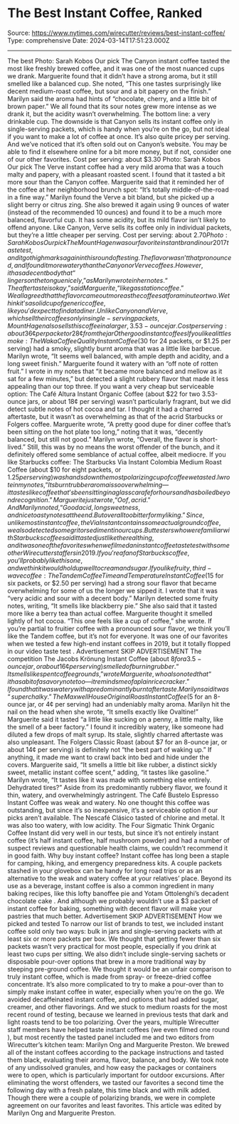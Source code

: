 # The Best Instant Coffee, Ranked

Source: https://www.nytimes.com/wirecutter/reviews/best-instant-coffee/
Type: comprehensive
Date: 2024-03-14T17:51:23.000Z

---

The best Photo: Sarah Kobos Our pick The Canyon instant coffee tasted the most like freshly brewed coffee, and it was one of the most nuanced cups we drank. Marguerite found that it didn’t have a strong aroma, but it still smelled like a balanced cup. She noted, “This one tastes surprisingly like decent medium-roast coffee, but sour and a bit papery on the finish.” Marilyn said the aroma had hints of “chocolate, cherry, and a little bit of brown paper.” We all found that its sour notes grew more intense as we drank it, but the acidity wasn’t overwhelming. The bottom line: a very drinkable cup. The downside is that Canyon sells its instant coffee only in single-serving packets, which is handy when you’re on the go, but not ideal if you want to make a lot of coffee at once. It’s also quite pricey per serving. And we’ve noticed that it’s often sold out on Canyon’s website. You may be able to find it elsewhere online for a bit more money, but if not, consider one of our other favorites. Cost per serving: about $3.30 Photo: Sarah Kobos Our pick The Verve instant coffee had a very mild aroma that was a touch malty and papery, with a pleasant roasted scent. I found that it tasted a bit more sour than the Canyon coffee. Marguerite said that it reminded her of the coffee at her neighborhood brunch spot: “It’s totally middle-of-the-road in a fine way.” Marilyn found the Verve a bit bland, but she picked up a slight berry or citrus zing. She also brewed it again using 9 ounces of water (instead of the recommended 10 ounces) and found it to be a much more balanced, flavorful cup. It has some acidity, but its mild flavor isn’t likely to offend anyone. Like Canyon, Verve sells its coffee only in individual packets, but they’re a little cheaper per serving. Cost per serving: about $2.70 Photo: Sarah Kobos Our pick The Mount Hagen was our favorite instant brand in our 2017 taste test, and it got high marks again in this round of testing. The flavor wasn’t that pronounced, and I found it more watery than the Canyon or Verve coffees. However, it has a decent body that “lingers on the tongue nicely,” as Marilyn wrote in her notes. “The aftertaste is okay,” said Marguerite, “like gas station coffee.” We all agreed that the flavor came out more as the coffee sat for a minute or two. We think it’s a solid cup of generic coffee, like you’d expect to find at a diner. Unlike Canyon and Verve, which sell their coffees only in single-serving packets, Mount Hagen also sells this coffee in a larger, 3.53-ounce jar . Cost per serving: about 36¢ per packet or 28¢ from the jar Other good instant coffees If you like a little smoke: The Waka Coffee Quality Instant Coffee ($30 for 24 packets, or $1.25 per serving) had a smoky, slightly burnt aroma that was a little like barbecue. Marilyn wrote, “It seems well balanced, with ample depth and acidity, and a long sweet finish.” Marguerite found it watery with an “off note of rotten fruit.” I wrote in my notes that “it became more balanced and mellow as it sat for a few minutes,” but detected a slight rubbery flavor that made it less appealing than our top three. If you want a very cheap but serviceable option: The Café Altura Instant Organic Coffee (about $22 for two 3.53-ounce jars, or about 18¢ per serving) wasn’t particularly fragrant, but we did detect subtle notes of hot cocoa and tar. I thought it had a charred aftertaste, but it wasn’t as overwhelming as that of the acrid Starbucks or Folgers coffee. Marguerite wrote, “A pretty good dupe for diner coffee that’s been sitting on the hot plate too long,” noting that it was, “decently balanced, but still not good.” Marilyn wrote, “Overall, the flavor is short-lived.” Still, this was by no means the worst offender of the bunch, and it definitely offered some semblance of actual coffee, albeit mediocre. If you like Starbucks coffee: The Starbucks Via Instant Colombia Medium Roast Coffee (about $10 for eight packets, or $1.25 per serving) was hands down the most polarizing cup of coffee we tasted. I wrote in my notes, “Its burnt rubber aroma is so overwhelming—it tastes like coffee that’s been sitting in a glass carafe for hours and has boiled beyond recognition.” Marguerite just wrote, “Oof, acrid.” And Marilyn noted, “Good acid, long sweetness, and nice toasty notes at the end. But overall too bitter for my liking.” Since, unlike most instant coffee, the Via Instant contains some actual ground coffee, we also detected some grit or sediment in our cups. But testers who were familiar with Starbucks coffee said it tasted just like the real thing, and it was one of the favorites when we filmed an instant coffee taste test with some other Wirecutter staffers in 2019. If you’re a fan of Starbucks coffee, you’ll probably like this one, and we think it would hold up well to cream and sugar. If you like fruity, third-wave coffee: The Tandem Coffee Time and Temperature Instant Coffee ($15 for six packets, or $2.50 per serving) had a strong sour flavor that became overwhelming for some of us the longer we sipped it. I wrote that it was “very acidic and sour with a decent body.” Marilyn detected some fruity notes, writing, “It smells like blackberry pie.” She also said that it tasted more like a berry tea than actual coffee. Marguerite thought it smelled lightly of hot cocoa. “This one feels like a cup of coffee,” she wrote. If you’re partial to fruitier coffee with a pronounced sour flavor, we think you’ll like the Tandem coffee, but it’s not for everyone. It was one of our favorites when we tested a few high-end instant coffees in 2019, but it totally flopped in our video taste test . Advertisement SKIP ADVERTISEMENT The competition The Jacobs Krönung Instant Coffee (about $8 for a 3.5-ounce jar, or about 16¢ per serving) smelled of burning rubber. “It smells like spent coffee grounds,” wrote Marguerite, who also noted that “it has a bit of a savory note too—it reminds me of a plain rice cracker.” I found that it was watery with a predominantly burnt aftertaste. Marilyn said it was “super chalky.” The Maxwell House Original Roast Instant Coffee ($5 for an 8-ounce jar, or 4¢ per serving) had an undeniably malty aroma. Marilyn hit the nail on the head when she wrote, “It smells exactly like Ovaltine!” Marguerite said it tasted “a little like sucking on a penny, a little malty, like the smell of a beer factory.” I found it incredibly watery, like someone had diluted a few drops of malt syrup. Its stale, slightly charred aftertaste was also unpleasant. The Folgers Classic Roast (about $7 for an 8-ounce jar, or about 14¢ per serving) is definitely not “the best part of waking up.” If anything, it made me want to crawl back into bed and hide under the covers. Marguerite said, “It smells a little bit like rubber, a distinct sickly sweet, metallic instant coffee scent,” adding, “it tastes like gasoline.” Marilyn wrote, “It tastes like it was made with something else entirely. Dehydrated tires?” Aside from its predominantly rubbery flavor, we found it thin, watery, and overwhelmingly astringent. The Café Bustelo Espresso Instant Coffee was weak and watery. No one thought this coffee was outstanding, but since it’s so inexpensive, it’s a serviceable option if our picks aren’t available. The Nescafé Clásico tasted of chlorine and metal. It was also too watery, with low acidity. The Four Sigmatic Think Organic Coffee Instant did very well in our tests, but since it’s not entirely instant coffee (it’s half instant coffee, half mushroom powder) and had a number of suspect reviews and questionable health claims, we couldn’t recommend it in good faith. Why buy instant coffee? Instant coffee has long been a staple for camping, hiking, and emergency preparedness kits. A couple packets stashed in your glovebox can be handy for long road trips or as an alternative to the weak and watery coffee at your relatives’ place. Beyond its use as a beverage, instant coffee is also a common ingredient in many baking recipes, like this lofty banoffee pie and Yotam Ottolenghi’s decadent chocolate cake . And although we probably wouldn’t use a $3 packet of instant coffee for baking, something with decent flavor will make your pastries that much better. Advertisement SKIP ADVERTISEMENT How we picked and tested To narrow our list of brands to test, we included instant coffee sold only two ways: bulk in jars and single-serving packets with at least six or more packets per box. We thought that getting fewer than six packets wasn’t very practical for most people, especially if you drink at least two cups per sitting. We also didn’t include single-serving sachets or disposable pour-over options that brew in a more traditional way by steeping pre-ground coffee. We thought it would be an unfair comparison to truly instant coffee, which is made from spray- or freeze-dried coffee concentrate. It’s also more complicated to try to make a pour-over than to simply make instant coffee in water, especially when you’re on the go. We avoided decaffeinated instant coffee, and options that had added sugar, creamer, and other flavorings. And we stuck to medium roasts for the most recent round of testing, because we learned in previous tests that dark and light roasts tend to be too polarizing. Over the years, multiple Wirecutter staff members have helped taste instant coffees (we even filmed one round ), but most recently the tasted panel included me and two editors from Wirecutter’s kitchen team: Marilyn Ong and Marguerite Preston. We brewed all of the instant coffees according to the package instructions and tasted them black, evaluating their aroma, flavor, balance, and body. We took note of any undissolved granules, and how easy the packages or containers were to open, which is particularly important for outdoor excursions. After eliminating the worst offenders, we tasted our favorites a second time the following day with a fresh palate, this time black and with milk added. Though there were a couple of polarizing brands, we were in complete agreement on our favorites and least favorites. This article was edited by Marilyn Ong and Marguerite Preston.